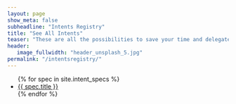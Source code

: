 ```yaml
---
layout: page
show_meta: false
subheadline: "Intents Registry"
title: "See All Intents"
teaser: "These are all the possibilities to save your time and delegate to other apps."
header:
   image_fullwidth: "header_unsplash_5.jpg"
permalink: "/intentsregistry/"
---
```

<ul>
    {% for spec in site.intent_specs %}
    <li><a href="{{ site.url }}/action/{{ spec.action | replace:'.','-'| replace:'_','-' }}">{{ spec.title }}</a></li>
    {% endfor %}
</ul>